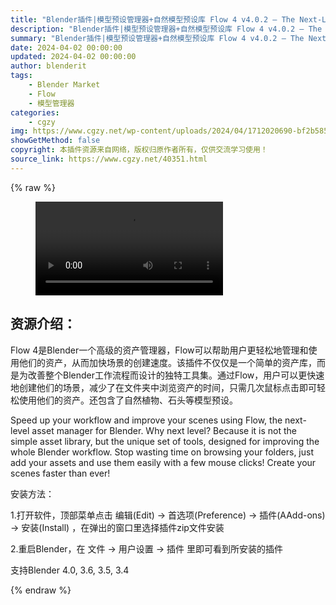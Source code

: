 ```yaml
---
title: "Blender插件|模型预设管理器+自然模型预设库 Flow 4 v4.0.2 – The Next-Level Asset Manager + Basic Nature Pack"
description: "Blender插件|模型预设管理器+自然模型预设库 Flow 4 v4.0.2 – The Next-Level Asset Manager + Basic Nature Pack"
summary: "Blender插件|模型预设管理器+自然模型预设库 Flow 4 v4.0.2 – The Next-Level Asset Manager + Basic Nature Pack"
date: 2024-04-02 00:00:00
updated: 2024-04-02 00:00:00
author: blenderit
tags: 
    - Blender Market
    - Flow
    - 模型管理器
categories:
    - cgzy
img: https://www.cgzy.net/wp-content/uploads/2024/04/1712020690-bf2b585aaeb7a04.webp
showGetMethod: false
copyright: 本插件资源来自网络，版权归原作者所有，仅供交流学习使用！
source_link: https://www.cgzy.net/40351.html
---
```


{% raw %}
<figure class="wp-block-video aligncenter"><video controls src="http://cloud.video.taobao.com/play/u/null/p/1/e/6/t/1/455879613328.mp4"></video></figure><div class="wp-block-pandastudio-title"><div class="title_style_01"><h2 id="h2-0">资源介绍：</h2></div></div><p class="is-style-text-indent-2em">Flow 4是Blender一个高级的资产管理器，Flow可以帮助用户更轻松地管理和使用他们的资产，从而加快场景的创建速度。该插件不仅仅是一个简单的资产库，而是为改善整个Blender工作流程而设计的独特工具集。通过Flow，用户可以更快速地创建他们的场景，减少了在文件夹中浏览资产的时间，只需几次鼠标点击即可轻松使用他们的资产。还包含了自然植物、石头等模型预设。</p><p>Speed up your workflow and improve your scenes using Flow, the next-level asset manager for Blender. Why next level? Because it is not the simple asset library, but the unique set of tools, designed for improving the whole Blender workflow. Stop wasting time on browsing your folders, just add your assets and use them easily with a few mouse clicks! Create your scenes faster than ever!</p><div class="wp-block-pandastudio-title"><div class="title_style_01"><p>安装方法：</p></div></div><p>1.打开软件，顶部菜单点击 编辑(Edit) → 首选项(Preference) → 插件(AAdd-ons) → 安装(Install) ，在弹出的窗口里选择插件zip文件安装</p><p>2.重启Blender，在 文件 → 用户设置 → 插件 里即可看到所安装的插件</p><div class="wp-block-pandastudio-tips"><div class="tip success "><p>支持Blender 4.0, 3.6, 3.5, 3.4</p>
</div></div>
<div style="display: none">cgzy</div>
{% endraw %}